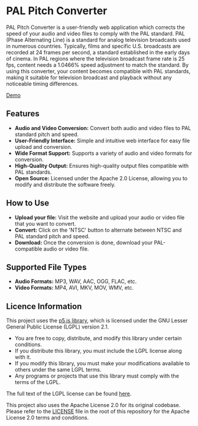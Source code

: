 # PAL Pitch Converter

PAL Pitch Converter is a user-friendly web application which corrects the speed of your audio and video files to comply with the PAL standard. PAL (Phase Alternating Line) is a standard for analog television broadcasts used in numerous countries. Typically, films and specific U.S. broadcasts are recorded at 24 frames per second, a standard established in the early days of cinema. In PAL regions where the television broadcast frame rate is 25 fps, content needs a 1.0466% speed adjustment to match the standard. By using this converter, your content becomes compatible with PAL standards, making it suitable for television broadcast and playback without any noticeable timing differences.

<a href="https://sloxet.github.io/PAL-Pitch-Converter/">Demo</a>

## Features
* **Audio and Video Conversion:** Convert both audio and video files to PAL standard pitch and speed.
* **User-Friendly Interface:** Simple and intuitive web interface for easy file upload and conversion.
* **Wide Format Support:** Supports a variety of audio and video formats for conversion.
* **High-Quality Output:** Ensures high-quality output files compatible with PAL standards.
* **Open Source:** Licensed under the Apache 2.0 License, allowing you to modify and distribute the software freely.

## How to Use
* **Upload your file:** Visit the website and upload your audio or video file that you want to convert.
* **Convert:** Click on the 'NTSC' button to alternate between NTSC and PAL standard pitch and speed.
* **Download:** Once the conversion is done, download your PAL-compatible audio or video file.

## Supported File Types
* **Audio Formats:** MP3, WAV, AAC, OGG, FLAC, etc.
* **Video Formats:** MP4, AVI, MKV, MOV, WMV, etc.

## Licence Information
This project uses the [p5.js library](https://p5js.org/), which is licensed under the GNU Lesser General Public License (LGPL) version 2.1. 

- You are free to copy, distribute, and modify this library under certain conditions.
- If you distribute this library, you must include the LGPL license along with it.
- If you modify this library, you must make your modifications available to others under the same LGPL terms.
- Any programs or projects that use this library must comply with the terms of the LGPL.

The full text of the LGPL license can be found [here](<https://www.gnu.org/licenses/old-licenses/lgpl-2.1.en.html>).

This project also uses the Apache License 2.0 for its original codebase. Please refer to the [LICENSE](LICENSE) file in the root of this repository for the Apache License 2.0 terms and conditions.
